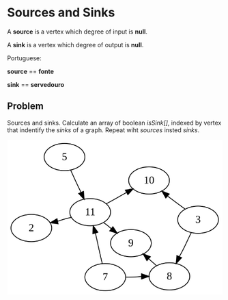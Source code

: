 # Sources and Sinks

A **source** is a vertex which degree of input is **null**.

A **sink** is a vertex which degree of output is **null**.

Portuguese:

**source** == **fonte**

**sink** == **servedouro**

## Problem

Sources and sinks. Calculate an array of boolean _isSink[]_, indexed by vertex that indentify the _sinks_ of a graph. Repeat wiht _sources_ insted _sinks_.

![Graph](graph.svg)

